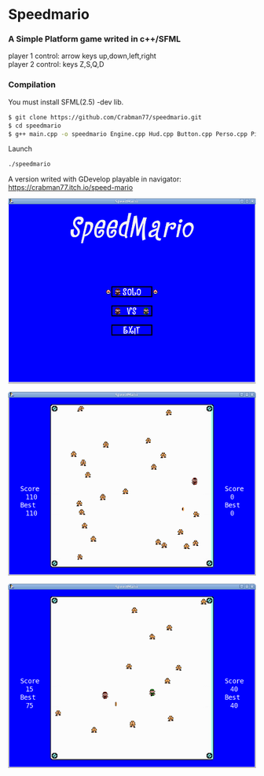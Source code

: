 # Speedmario
### A Simple Platform game writed in c++/SFML
player 1 control: arrow keys up,down,left,right  
player 2 control: keys Z,S,Q,D  
### Compilation
You must install SFML(2.5) -dev lib.

```sh
$ git clone https://github.com/Crabman77/speedmario.git
$ cd speedmario
$ g++ main.cpp -o speedmario Engine.cpp Hud.cpp Button.cpp Perso.cpp Piece.cpp Cake.cpp Platform.cpp -lsfml-graphics -lsfml-window -lsfml-system -lsfml-audio -std=c++14
```
Launch
```sh
./speedmario
```

A version writed with GDevelop playable in navigator: https://crabman77.itch.io/speed-mario


![speedmario](images/screen1.png)

![speedmario](images/screen2.png)

 ![speedmario](images/screen3.png)
